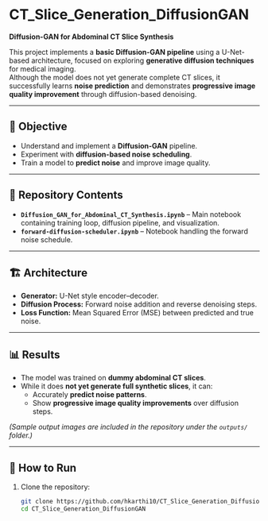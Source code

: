 # CT_Slice_Generation_DiffusionGAN  
**Diffusion-GAN for Abdominal CT Slice Synthesis**

This project implements a **basic Diffusion-GAN pipeline** using a U-Net-based architecture, focused on exploring **generative diffusion techniques** for medical imaging.  
Although the model does not yet generate complete CT slices, it successfully learns **noise prediction** and demonstrates **progressive image quality improvement** through diffusion-based denoising.

---

## 🧠 Objective  
- Understand and implement a **Diffusion-GAN** pipeline.  
- Experiment with **diffusion-based noise scheduling**.  
- Train a model to **predict noise** and improve image quality.  

---

## 📁 Repository Contents  
- **`Diffusion_GAN_for_Abdominal_CT_Synthesis.ipynb`** – Main notebook containing training loop, diffusion pipeline, and visualization.  
- **`forward-diffusion-scheduler.ipynb`** – Notebook handling the forward noise schedule.  

---

## 🏗️ Architecture  
- **Generator:** U-Net style encoder–decoder.  
- **Diffusion Process:** Forward noise addition and reverse denoising steps.  
- **Loss Function:** Mean Squared Error (MSE) between predicted and true noise.  

---

## 📊 Results  
- The model was trained on **dummy abdominal CT slices**.  
- While it does **not yet generate full synthetic slices**, it can:  
  - Accurately **predict noise patterns**.  
  - Show **progressive image quality improvements** over diffusion steps.  

*(Sample output images are included in the repository under the `outputs/` folder.)*  

---

## 🚀 How to Run  
1. Clone the repository:  
   ```bash
   git clone https://github.com/hkarthi10/CT_Slice_Generation_DiffusionGAN.git
   cd CT_Slice_Generation_DiffusionGAN
